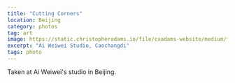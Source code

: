```yaml
---
title: "Cutting Corners"
location: Beijing
category: photos
tag: art
image: https://static.christopheradams.io/file/cxadams-website/medium/flickr/2831/10684679515_8a560bbddf_k.jpg
excerpt: "Ai Weiwei Studio, Caochangdi"
tags: photo
---
```


Taken at Ai Weiwei's studio in Beijing.
